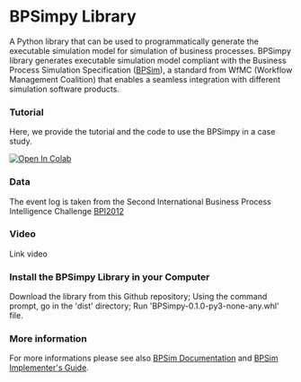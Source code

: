 # BPSimpy Library

A Python library that can be used to programmatically generate the executable simulation model for simulation of business processes.
BPSimpy library generates executable simulation model compliant with the Business Process Simulation Specification ([BPSim](https://www.bpsim.org/)), a standard from WfMC (Workflow Management Coalition) that enables a seamless integration with different simulation software products.

### Tutorial

Here, we provide the tutorial and the code to use the BPSimpy in a case study.

[![Open In Colab](https://colab.research.google.com/assets/colab-badge.svg)](https://colab.research.google.com/drive/1gFkFMVC1nznS53xA_FgelEQu8gVhMMpt?usp=sharing)

### Data

The event log is taken from the Second International Business Process Intelligence Challenge [BPI2012](https://www.win.tue.nl/bpi/doku.php?id=2012:challenge)

### Video

Link video

### Install the BPSimpy Library in your Computer
Download the library from this Github repository;
Using the command prompt, go in the 'dist' directory;
Run 'BPSimpy-0.1.0-py3-none-any.whl' file.

### More information

For more informations please see also [BPSim Documentation](https://www.bpsim.org/specifications/2.0/WFMC-BPSWG-2016-01.pdf) and [BPSim Implementer's Guide](https://www.bpsim.org/).
